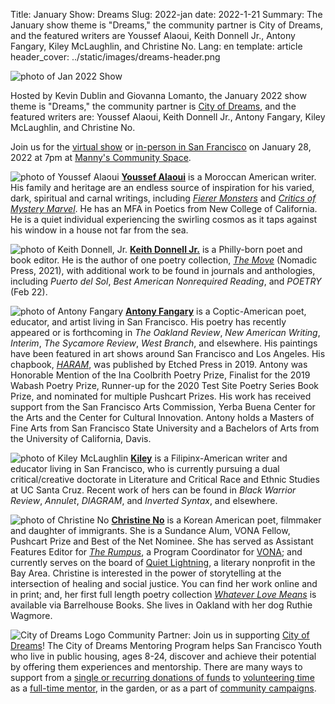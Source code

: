 Title: January Show: Dreams
Slug: 2022-jan
date: 2022-1-21
Summary: The January show theme is "Dreams," the community partner is City of Dreams, and the featured writers are Youssef Alaoui, Keith Donnell Jr., Antony Fangary, Kiley McLaughlin, and Christine No.
Lang: en
template: article
header_cover: ../static/images/dreams-header.png


![photo of Jan 2022 Show](../static/images/1-28-show.png)

Hosted by Kevin Dublin and Giovanna Lomanto, the January 2022 show theme is "Dreams," the community partner is [City of Dreams](https://www.cityofdreams.org/), and the featured writers are: Youssef Alaoui, Keith Donnell Jr., Antony Fangary, Kiley McLaughlin, and Christine No.

Join us for the [virtual show](https://www.eventbrite.com/e/living-room-reading-series-salon-virtual-tickets-253338661757?aff=LRsite) or [in-person in San Francisco](https://www.eventbrite.com/e/living-room-reading-series-salon-in-person-tickets-253297588907) on January 28, 2022 at 7pm at [Manny's Community Space](https://welcometomannys.com/).

![photo of Youssef Alaoui](../static/images/youssef-alaoui.jpg)
[**Youssef Alaoui**](https://youssefalaoui.info) is a Moroccan American writer. His family and heritage are an endless source of inspiration for his varied, dark, spiritual and carnal writings, including [*Fierer Monsters*](https://www.nomadicpress.org/store/fiercermonsters) and [*Critics of Mystery Marvel*](https://2leafpress.org/online/product/critics-of-mystery-marvel/). He has an MFA in Poetics from New College of California. He is a quiet individual experiencing the swirling cosmos as it taps against his window in a house not far from the sea.

![photo of Keith Donnell, Jr.](../static/images/keith-donnell.jpg)
[**Keith Donnell Jr.**](https://www.keithdonnelljr.com/) is a Philly-born poet and book editor. He is the author of one poetry collection, [*The Move*](https://www.nomadicpress.org/store/themove) (Nomadic Press, 2021), with additional work to be found in journals and anthologies, including *Puerto del Sol*, *Best American Nonrequired Reading*, and *POETRY* (Feb 22). 

![photo of Antony Fangary](../static/images/antony-fangary.jpg)
[**Antony Fangary**](https://antonyfangary.com/) is a Coptic-American poet, educator, and artist living in San Francisco. His poetry has recently appeared or is forthcoming in *The Oakland Review*, *New American Writing*, *Interim*, *The Sycamore Review*, *West Branch*, and elsewhere. His paintings have been featured in art shows around San Francisco and Los Angeles. His chapbook, [*HARAM*](https://www.antonyfangary.com/product-page/haram-etched-press-2018), was published by Etched Press in 2019. Antony was Honorable Mention of the Ina Coolbrith Poetry Prize, Finalist for the 2019 Wabash Poetry Prize, Runner-up for the 2020 Test Site Poetry Series Book Prize, and nominated for multiple Pushcart Prizes. His work has received support from the San Francisco Arts Commission, Yerba Buena Center for the Arts and the Center for Cultural Innovation. Antony holds a Masters of Fine Arts from San Francisco State University and a Bachelors of Arts from the University of California, Davis.

![photo of Kiley McLaughlin](../static/images/kiley-mcLaughlin.jpg)
[**Kiley**](https://www.instagram.com/kileymc/) is a Filipinx-American writer and educator living in San Francisco, who is currently pursuing a dual critical/creative doctorate in Literature and Critical Race and Ethnic Studies at UC Santa Cruz. Recent work of hers can be found in *Black Warrior Review*, *Annulet*, *DIAGRAM*, and *Inverted Syntax*, and elsewhere. 

![photo of Christine No](../static/images/christine-no.jpg)
[**Christine No**](https://www.christineno.com) is a Korean American poet, filmmaker and daughter of immigrants. She is a Sundance Alum, VONA Fellow, Pushcart Prize and Best of the Net Nominee. She has served as Assistant Features Editor for [*The Rumpus*](https://therumpus.net/), a Program Coordinator for [VONA](https://www.vonavoices.org/); and currently serves on the board of [Quiet Lightning](https://quietlightning.org/), a literary nonprofit in the Bay Area. Christine is interested in the power of storytelling at the intersection of healing and social justice. You can find her work online and in print; and, her first full length poetry collection [*Whatever Love Means*](https://www.barrelhousemag.com/shopone/whatever-love-means-by-christine-no) is available via Barrelhouse Books. She lives in Oakland with her dog Ruthie Wagmore. 

![City of Dreams Logo](../static/images/cod-logo.png)
Community Partner: Join us in supporting [City of Dreams](https://www.instagram.com/cityofdreamssf/)! The City of Dreams Mentoring Program helps San Francisco Youth who live in public housing, ages 8-24, discover and achieve their potential by offering them experiences and mentorship. There are many ways to support from a [single or recurring donations of funds](https://www.classy.org/campaign/city-of-dreamers/c343090) to [volunteering time](https://www.cityofdreams.org/volunteer) as a [full-time mentor](https://www.cityofdreams.org/join-us), in the garden, or as a part of [community campaigns](https://tinyurl.com/AmazonMLKDrive22).
